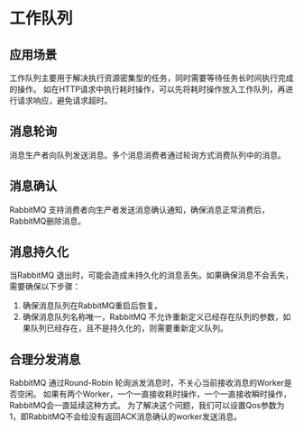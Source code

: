 # 工作队列
## 应用场景
工作队列主要用于解决执行资源密集型的任务，同时需要等待任务长时间执行完成的操作。
如在HTTP请求中执行耗时操作，可以先将耗时操作放入工作队列，再进行请求响应，避免请求超时。

## 消息轮询
消息生产者向队列发送消息。多个消息消费者通过轮询方式消费队列中的消息。

## 消息确认
RabbitMQ 支持消费者向生产者发送消息确认通知，确保消息正常消费后，RabbitMQ删除消息。

## 消息持久化
当RabbitMQ 退出时，可能会造成未持久化的消息丢失。如果确保消息不会丢失，需要确保以下步骤：
1. 确保消息队列在RabbitMQ重启后恢复。
2. 确保消息队列名称唯一，RabbitMQ 不允许重新定义已经存在队列的参数，如果队列已经存在，且不是持久化的，则需要重新定义队列。

## 合理分发消息
RabbitMQ 通过Round-Robin 轮询派发消息时，不关心当前接收消息的Worker是否空闲。
如果有两个Worker，一个一直接收耗时操作，一个一直接收瞬时操作，RabbitMQ会一直延续这种方式。
为了解决这个问题，我们可以设置Qos参数为1，即RabbitMQ不会给没有返回ACK消息确认的worker发送消息。